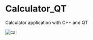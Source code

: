 # Calculator_QT
Calculator application with C++ and QT
   
   
   ![cal](https://user-images.githubusercontent.com/107391768/173437036-baf488fd-5e94-454f-95f2-97e53db46ba8.gif)
